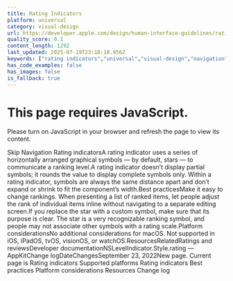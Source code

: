 ```yaml
---
title: Rating Indicators
platform: universal
category: visual-design
url: https://developer.apple.com/design/human-interface-guidelines/rating-indicators
quality_score: 0.1
content_length: 1292
last_updated: 2025-07-19T23:18:18.956Z
keywords: ["rating indicators","universal","visual-design","navigation"]
has_code_examples: false
has_images: false
is_fallback: true
---
```


# This page requires JavaScript.

Please turn on JavaScript in your browser and refresh the page to view its content.

Skip Navigation Rating indicatorsA rating indicator uses a series of horizontally arranged graphical symbols — by default, stars — to communicate a ranking level.A rating indicator doesn’t display partial symbols; it rounds the value to display complete symbols only. Within a rating indicator, symbols are always the same distance apart and don’t expand or shrink to fit the component’s width.Best practicesMake it easy to change rankings. When presenting a list of ranked items, let people adjust the rank of individual items inline without navigating to a separate editing screen.If you replace the star with a custom symbol, make sure that its purpose is clear. The star is a very recognizable ranking symbol, and people may not associate other symbols with a rating scale.Platform considerationsNo additional considerations for macOS. Not supported in iOS, iPadOS, tvOS, visionOS, or watchOS.ResourcesRelatedRatings and reviewsDeveloper documentationNSLevelIndicator.Style.rating — AppKitChange logDateChangesSeptember 23, 2022New page. Current page is Rating indicators Supported platforms Rating indicators Best practices Platform considerations Resources Change log